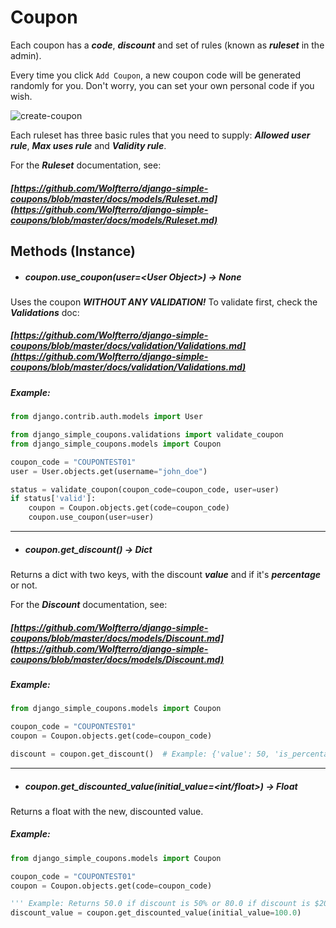 # Coupon

Each coupon has a ***code***, ***discount*** and set of rules (known as ***ruleset*** in the admin).

Every time you click ```Add Coupon```, a new coupon code will be generated randomly for you. Don't worry, you can set your own personal code if you wish.

![create-coupon](https://github.com/Wolfterro/django-simple-coupons/raw/master/docs/images/coupon-create.png)

Each ruleset has three basic rules that you need to supply: ***Allowed user rule***, ***Max uses rule*** and ***Validity rule***.

For the ***Ruleset*** documentation, see:

##### [https://github.com/Wolfterro/django-simple-coupons/blob/master/docs/models/Ruleset.md](https://github.com/Wolfterro/django-simple-coupons/blob/master/docs/models/Ruleset.md)

## Methods (Instance)

- ##### coupon.use_coupon(user=\<User Object\>) -> None

Uses the coupon ***WITHOUT ANY VALIDATION!*** To validate first, check the ***Validations*** doc:

##### [https://github.com/Wolfterro/django-simple-coupons/blob/master/docs/validation/Validations.md](https://github.com/Wolfterro/django-simple-coupons/blob/master/docs/validation/Validations.md)

##### Example:

```python
from django.contrib.auth.models import User

from django_simple_coupons.validations import validate_coupon
from django_simple_coupons.models import Coupon

coupon_code = "COUPONTEST01"
user = User.objects.get(username="john_doe")

status = validate_coupon(coupon_code=coupon_code, user=user)
if status['valid']:
    coupon = Coupon.objects.get(code=coupon_code)
    coupon.use_coupon(user=user)
```

<hr>

- ##### coupon.get_discount() -> Dict

Returns a dict with two keys, with the discount ***value*** and if it's ***percentage*** or not.

For the ***Discount*** documentation, see:

##### [https://github.com/Wolfterro/django-simple-coupons/blob/master/docs/models/Discount.md](https://github.com/Wolfterro/django-simple-coupons/blob/master/docs/models/Discount.md)

##### Example:

```python
from django_simple_coupons.models import Coupon

coupon_code = "COUPONTEST01"
coupon = Coupon.objects.get(code=coupon_code)

discount = coupon.get_discount()  # Example: {'value': 50, 'is_percentage': True} 
```

<hr>

- ##### coupon.get_discounted_value(initial_value=<int/float>) -> Float

Returns a float with the new, discounted value.

##### Example:

```python
from django_simple_coupons.models import Coupon

coupon_code = "COUPONTEST01"
coupon = Coupon.objects.get(code=coupon_code)

''' Example: Returns 50.0 if discount is 50% or 80.0 if discount is $20 '''
discount_value = coupon.get_discounted_value(initial_value=100.0)
```